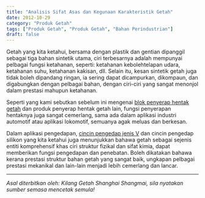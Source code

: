 ```yaml
---
title: "Analisis Sifat Asas dan Kegunaan Karakteristik Getah"
date: 2012-10-29
category: "Produk Getah"
tags: ["Produk Getah", "Produk Getah", "Bahan Perindustrian"]
draft: false
---
```


Getah yang kita ketahui, bersama dengan plastik dan gentian dipanggil sebagai tiga bahan sintetik utama, ciri terbesarnya adalah mempunyai pelbagai fungsi ketahanan, seperti: ketahanan kebolehtelapan udara, ketahanan suhu, ketahanan kakisan, dll. Selain itu, kesan sintetik getah juga tidak boleh dipandang ringan, ia sering dapat dicampurkan, dikompaun, dan digabungkan dengan pelbagai bahan, dengan ciri-ciri yang sangat menonjol dalam prestasi mahupun ketahanan.

Seperti yang kami sebutkan sebelum ini mengenai [blok penyerap hentak getah](http://www.smpolymer.com/) dan produk penyerap hentak getah lain, fungsi penyerapan hentaknya juga sangat cemerlang, sama ada dalam aplikasi industri automotif atau aplikasi lokomotif, semuanya agak meluas dan berkesan.

Dalam aplikasi pengedapan, [cincin pengedap jenis V](http://www.smpolymer.com/) dan cincin pengedap silikon yang kita ketahui juga menunjukkan bahawa getah sebagai sejenis entiti komprehensif khas ciri struktur fizikal dan sifat kimia, dapat memberikan fungsi pengedapan dan penebatan. Boleh dikatakan bahawa kerana prestasi struktur bahan getah yang sangat baik, ungkapan pelbagai prestasi mekanikal dan lain-lain menjadi lebih cemerlang dan lancar.

---

*Asal diterbitkan oleh: Kilang Getah Shanghai Shangmai, sila nyatakan sumber semasa mencetak semula!*